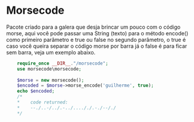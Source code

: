 # Morsecode

Pacote criado para a galera que desja brincar um pouco com o código morse, aqui você pode passar uma String (texto) para o método encode() como primeiro parâmetro e true ou false no segundo parâmetro, o true é caso você queira separar o código morse por barra já o false é para ficar sem barra, veja um exemplo abaixo.

````php
    require_once __DIR__."/morsecode";
    use morsecode\morsecode;
    
    $morse = new morsecode();
    $encoded = $morse->morse_encode('guilherme', true);
    echo $encoded; 
    /* 
    *    code returned:    
    *    --./..-/../.-../...././.-./--/./
    */
````